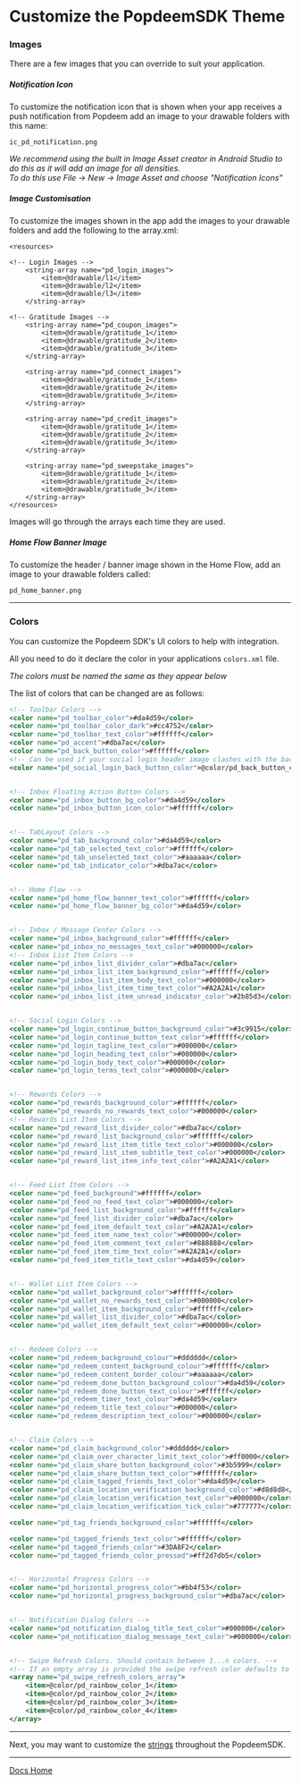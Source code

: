 # Customize the PopdeemSDK Theme

### Images
There are a few images that you can override to suit your application.

##### Notification Icon
To customize the notification icon that is shown when your app receives a push notification from Popdeem add an image to your drawable folders with this name:
```
ic_pd_notification.png
```
_We recommend using the built in Image Asset creator in Android Studio to do this as it will add an image for all densities._   
_To do this use File -> New -> Image Asset and choose "Notification Icons"_

##### Image Customisation
To customize the images shown in the app add the images to your drawable folders and add the following to the array.xml:
```
<resources>

<!-- Login Images -->
    <string-array name="pd_login_images">
        <item>@drawable/l1</item>
        <item>@drawable/l2</item>
        <item>@drawable/l3</item>
    </string-array>

<!-- Gratitude Images -->
    <string-array name="pd_coupon_images">
        <item>@drawable/gratitude_1</item>
        <item>@drawable/gratitude_2</item>
        <item>@drawable/gratitude_3</item>
    </string-array>

    <string-array name="pd_connect_images">
        <item>@drawable/gratitude_1</item>
        <item>@drawable/gratitude_2</item>
        <item>@drawable/gratitude_3</item>
    </string-array>

    <string-array name="pd_credit_images">
        <item>@drawable/gratitude_1</item>
        <item>@drawable/gratitude_2</item>
        <item>@drawable/gratitude_3</item>
    </string-array>

    <string-array name="pd_sweepstake_images">
        <item>@drawable/gratitude_1</item>
        <item>@drawable/gratitude_2</item>
        <item>@drawable/gratitude_3</item>
    </string-array>
</resources>
```

Images will go through the arrays each time they are used.

##### Home Flow Banner Image
To customize the header / banner image shown in the Home Flow, add an image to your drawable folders called:
```
pd_home_banner.png
```

---

### Colors

You can customize the Popdeem SDK's UI colors to help with integration.

All you need to do it declare the color in your applications `colors.xml` file.

_The colors must be named the same as they appear below_

The list of colors that can be changed are as follows:

```xml
<!-- Toolbar Colors -->
<color name="pd_toolbar_color">#da4d59</color>
<color name="pd_toolbar_color_dark">#cc4752</color>
<color name="pd_toolbar_text_color">#ffffff</color>
<color name="pd_accent">#dba7ac</color>
<color name="pd_back_button_color">#ffffff</color>
<!-- Can be used if your social login header image clashes with the back button color for the rest of your app. Otherwise it defaults to pd_back_button_color -->
<color name="pd_social_login_back_button_color">@color/pd_back_button_color</color>


<!-- Inbox Floating Action Button Colors -->
<color name="pd_inbox_button_bg_color">#da4d59</color>
<color name="pd_inbox_button_icon_color">#ffffff</color>


<!-- TabLayout Colors -->
<color name="pd_tab_background_color">#da4d59</color>
<color name="pd_tab_selected_text_color">#ffffff</color>
<color name="pd_tab_unselected_text_color">#aaaaaa</color>
<color name="pd_tab_indicator_color">#dba7ac</color>


<!-- Home Flow -->
<color name="pd_home_flow_banner_text_color">#ffffff</color>
<color name="pd_home_flow_banner_bg_color">#da4d59</color>


<!-- Inbox / Message Center Colors -->
<color name="pd_inbox_background_color">#ffffff</color>
<color name="pd_inbox_no_messages_text_color">#000000</color>
<!-- Inbox List Item Colors -->
<color name="pd_inbox_list_divider_color">#dba7ac</color>
<color name="pd_inbox_list_item_background_color">#ffffff</color>
<color name="pd_inbox_list_item_body_text_color">#000000</color>
<color name="pd_inbox_list_item_time_text_color">#A2A2A1</color>
<color name="pd_inbox_list_item_unread_indicator_color">#2b85d3</color>


<!-- Social Login Colors -->
<color name="pd_login_continue_button_background_color">#3c9915</color>
<color name="pd_login_continue_button_text_color">#ffffff</color>
<color name="pd_login_tagline_text_color">#000000</color>
<color name="pd_login_heading_text_color">#000000</color>
<color name="pd_login_body_text_color">#000000</color>
<color name="pd_login_terms_text_color">#000000</color>


<!-- Rewards Colors -->
<color name="pd_rewards_background_color">#ffffff</color>
<color name="pd_rewards_no_rewards_text_color">#000000</color>
<!-- Rewards List Item Colors -->
<color name="pd_reward_list_divider_color">#dba7ac</color>
<color name="pd_reward_list_background_color">#ffffff</color>
<color name="pd_reward_list_item_title_text_color">#000000</color>
<color name="pd_reward_list_item_subtitle_text_color">#000000</color>
<color name="pd_reward_list_item_info_text_color">#A2A2A1</color>


<!-- Feed List Item Colors -->
<color name="pd_feed_background">#ffffff</color>
<color name="pd_feed_no_feed_text_color">#000000</color>
<color name="pd_feed_list_background_color">#ffffff</color>
<color name="pd_feed_list_divider_color">#dba7ac</color>
<color name="pd_feed_item_default_text_color">#A2A2A1</color>
<color name="pd_feed_item_name_text_color">#000000</color>
<color name="pd_feed_item_comment_text_color">#888888</color>
<color name="pd_feed_item_time_text_color">#A2A2A1</color>
<color name="pd_feed_item_title_text_color">#da4d59</color>


<!-- Wallet List Item Colors -->
<color name="pd_wallet_background_color">#ffffff</color>
<color name="pd_wallet_no_rewards_text_color">#000000</color>
<color name="pd_wallet_item_background_color">#ffffff</color>
<color name="pd_wallet_list_divider_color">#dba7ac</color>
<color name="pd_wallet_item_default_text_color">#000000</color>


<!-- Redeem Colors -->
<color name="pd_redeem_background_colour">#dddddd</color>
<color name="pd_redeem_content_background_colour">#ffffff</color>
<color name="pd_redeem_content_border_colour">#aaaaaa</color>
<color name="pd_redeem_done_button_background_colour">#da4d59</color>
<color name="pd_redeem_done_button_text_colour">#ffffff</color>
<color name="pd_redeem_timer_text_colour">#da4d59</color>
<color name="pd_redeem_title_text_colour">#000000</color>
<color name="pd_redeem_description_text_colour">#000000</color>


<!-- Claim Colors -->
<color name="pd_claim_background_color">#dddddd</color>
<color name="pd_claim_over_character_limit_text_color">#ff0000</color>
<color name="pd_claim_share_button_background_color">#3b5999</color>
<color name="pd_claim_share_button_text_color">#ffffff</color>
<color name="pd_claim_tagged_friends_text_color">#da4d59</color>
<color name="pd_claim_location_verification_background_color">#d8d8d8</color>
<color name="pd_claim_location_verification_text_color">#000000</color>
<color name="pd_claim_location_verification_tick_color">#777777</color>

<color name="pd_tag_friends_background_color">#ffffff</color>

<color name="pd_tagged_friends_text_color">#ffffff</color>
<color name="pd_tagged_friends_color">#3DA8F2</color>
<color name="pd_tagged_friends_color_pressed">#ff2d7db5</color>


<!-- Horizontal Progress Colors -->
<color name="pd_horizontal_progress_color">#bb4f53</color>
<color name="pd_horizontal_progress_background_color">#dba7ac</color>


<!-- Notification Dialog Colors -->
<color name="pd_notification_dialog_title_text_color">#000000</color>
<color name="pd_notification_dialog_message_text_color">#000000</color>


<!-- Swipe Refresh Colors. Should contain between 1...n colors. -->
<!-- If an empty array is provided the swipe refresh color defaults to pd_toolbar_color -->
<array name="pd_swipe_refresh_colors_array">
    <item>@color/pd_rainbow_color_1</item>
    <item>@color/pd_rainbow_color_2</item>
    <item>@color/pd_rainbow_color_3</item>
    <item>@color/pd_rainbow_color_4</item>
</array>
```




---

Next, you may want to customize the [strings](strings.md "strings") throughout the PopdeemSDK.  

---
[Docs Home](./ "Docs Home")
